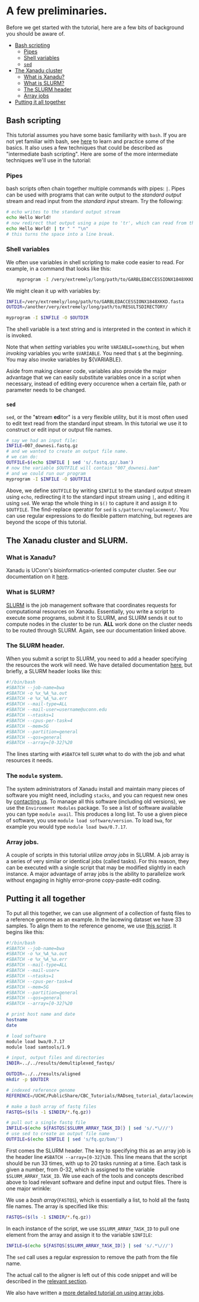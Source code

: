 # A few preliminaries. #

Before we get started with the tutorial, here are a few bits of background you should be aware of. 

- [Bash scripting](#bash-scripting)
  - [Pipes](#pipes)
  - [Shell variables](#shell-variables)
  - [`sed`](#sed)
- [The Xanadu cluster](#the-xanadu-cluster-and-slurm)
  - [What is Xanadu?](#what-is-xanadu)
  - [What is SLURM?](#what-is-slurm)
  - [The SLURM header](#the-slurm-header)
  - [Array jobs](#array-jobs)
- [Putting it all together](#putting-it-all-together)

## Bash scripting

This tutorial assumes you have some basic familiarity with `bash`. If you are not yet familiar with bash, see [here]() to learn and practice some of the basics. It also uses a few techniques that could be described as "intermediate bash scripting". Here are some of the more intermediate techniques we'll use in the tutorial:

### Pipes

bash scripts often chain together multiple commands with pipes: `|`. Pipes can be used with programs that can write output to the _standard output_ stream and read input from the _standard input_ stream. Try the following:

```bash
# echo writes to the standard output stream
echo Hello World!
# now redirect that output using a pipe to 'tr', which can read from the standard input and edit text
echo Hello World! | tr " " "\n"
# this turns the space into a line break. 
```
### Shell variables

We often use variables in shell scripting to make code easier to read. For example, in a command that looks like this:
```bash
	myprogram -I /very/extremely/long/path/to/GARBLEDACCESSIONX1848XKKD.fasta -O /another/very/extremely/long/path/to/RESULTSDIRECTORY/
```

We might clean it up with variables by:

```bash
INFILE=/very/extremely/long/path/to/GARBLEDACCESSIONX1848XKKD.fasta
OUTDIR=/another/very/extremely/long/path/to/RESULTSDIRECTORY/

myprogram -I $INFILE -O $OUTDIR
```
The shell variable is a text string and is interpreted in the context in which it is invoked. 

Note that when _setting_ variables you write `VARIABLE=something`, but when _invoking_ variables you write `$VARIABLE`. You need that `$` at the beginning. You may also invoke variables by ${VARIABLE}. 

Aside from making cleaner code, variables also provide the major advantage that we can easily substitute variables once in a script when necessary, instead of editing every occurence when a certain file, path or parameter needs to be changed. 

### `sed`
  
`sed`, or the "**s**tream **ed**itor" is a very flexible utility, but it is most often used to edit text read from the standard input stream. In this tutorial we use it to construct or edit input or output file names. 

```bash
# say we had an input file:
INFILE=007_downesi.fastq.gz
# and we wanted to create an output file name. 
# we can do:
OUTFILE=$(echo $INFILE | sed 's/.fastq.gz/.bam')
# now the variable $OUTFILE will contain "007_downesi.bam"
# and we could run our program
myprogram -I $INFILE -O $OUTFILE
```

Above, we define `$OUTFILE` by writing `$INFILE` to the standard output stream using `echo`, redirecting it to the standard input stream using `|`, and editing it using `sed`. We wrap the whole thing in `$()` to capture it and assign it to `$OUTFILE`. The find-replace operator for `sed` is `s/pattern/replacement/`. You can use regular expressions to do flexible pattern matching, but regexes are beyond the scope of this tutorial. 

## The Xanadu cluster and SLURM.

### What is Xanadu?

Xanadu is UConn's bioinformatics-oriented computer cluster. See our documentation on it [here](https://bioinformatics.uconn.edu/resources-and-events/tutorials-2/xanadu/). 

### What is SLURM?

[SLURM](https://slurm.schedmd.com/documentation.html) is the job management software that coordinates requests for computational resources on Xanadu. Essentially, you write a script to execute some programs, submit it to SLURM, and SLURM sends it out to compute nodes in the cluster to be run. **ALL** work done on the cluster needs to be routed through SLURM. Again, see our documentation linked above. 

### The SLURM header. 

When you submit a script to SLURM, you need to add a header specifying the resources the work will need. We have detailed documentation [here](https://github.com/CBC-UCONN/CBC_Docs/wiki/Requesting-resource-allocations-in-SLURM), but briefly, a SLURM header looks like this:

```bash
#!/bin/bash
#SBATCH --job-name=bwa
#SBATCH -o %x_%A_%a.out
#SBATCH -e %x_%A_%a.err
#SBATCH --mail-type=ALL
#SBATCH --mail-user=username@uconn.edu
#SBATCH --ntasks=1
#SBATCH --cpus-per-task=4
#SBATCH --mem=5G
#SBATCH --partition=general
#SBATCH --qos=general
#SBATCH --array=[0-32]%20
```

The lines starting with `#SBATCH` tell `SLURM` what to do with the job and what resources it needs. 

### The `module` system. 

The system administrators of Xanadu install and maintain many pieces of software you might need, including `stacks`, and you can request new ones by [contacting us](https://bioinformatics.uconn.edu/). To manage all this software (including old versions), we use the `Environment Modules` package. To see a list of software available you can type `module avail`. This produces a long list. To use a given piece of software, you use `module load software/version`. To load `bwa`, for example you would type `module load bwa/0.7.17`. 

### Array jobs. 

A couple of scripts in this tutorial utilize _array jobs_ in SLURM. A job array is a series of very similar or identical jobs (called tasks). For this reason, they can be executed with a single script that may be modified slightly in each instance. A major advantage of array jobs is the ability to parallelize work without engaging in highly error-prone copy-paste-edit coding. 


## Putting it all together

To put all this together, we can use alignment of a collection of fastq files to a reference genome as an example. In the lacewing dataset we have 33 samples. To align them to the reference genome, we use [this script](/scripts/lacewings/c1_bwaalign.sh). It begins like this:

```bash
#!/bin/bash
#SBATCH --job-name=bwa
#SBATCH -o %x_%A_%a.out
#SBATCH -e %x_%A_%a.err
#SBATCH --mail-type=ALL
#SBATCH --mail-user=
#SBATCH --ntasks=1
#SBATCH --cpus-per-task=4
#SBATCH --mem=5G
#SBATCH --partition=general
#SBATCH --qos=general
#SBATCH --array=[0-32]%20

# print host name and date
hostname
date

# load software
module load bwa/0.7.17
module load samtools/1.9

# input, output files and directories
INDIR=../../results/demultiplexed_fastqs/

OUTDIR=../../results/aligned
mkdir -p $OUTDIR

# indexed reference genome
REFERENCE=/UCHC/PublicShare/CBC_Tutorials/RADseq_tutorial_data/lacewing_genome/redundans_metaquast_filtered.nomt.masked.fasta

# make a bash array of fastq files
FASTQS=($(ls -1 $INDIR/*.fq.gz))

# pull out a single fastq file
INFILE=$(echo ${FASTQS[$SLURM_ARRAY_TASK_ID]} | sed 's/.*\///')
# use sed to create an output file name
OUTFILE=$(echo $INFILE | sed 's/fq.gz/bam/')
```

First comes the SLURM header. The key to specifying this as an array job is the header line `#SBATCH --array=[0-32]%20`. This line means that the script should be run 33 times, with up to 20 tasks running at a time. Each task is given a number, from 0-32, which is assigned to the variable `$SLURM_ARRAY_TASK_ID`. We use each of the tools and concepts described above to load relevant software and define input and output files. There is one major wrinkle:

We use a _bash array_(`FASTQS`), which is essentially a list, to hold all the fastq file names. The array is specified like this:

```bash
FASTQS=($(ls -1 $INDIR/*.fq.gz))
```

In each instance of the script, we use `$SLURM_ARRAY_TASK_ID` to pull one element from the array and assign it to the variable `$INFILE`:

```bash
INFILE=$(echo ${FASTQS[$SLURM_ARRAY_TASK_ID]} | sed 's/.*\///')
```

The `sed` call uses a regular expression to remove the path from the file name. 

The actual call to the aligner is left out of this code snippet and will be described in the [relevant section](/01c_Lacewings_stacksrefmap.md). 

We also have written a [more detailed tutorial on using array jobs](https://github.com/CBC-UCONN/CBC_Docs/wiki/Job-arrays-on-Xanadu). 

